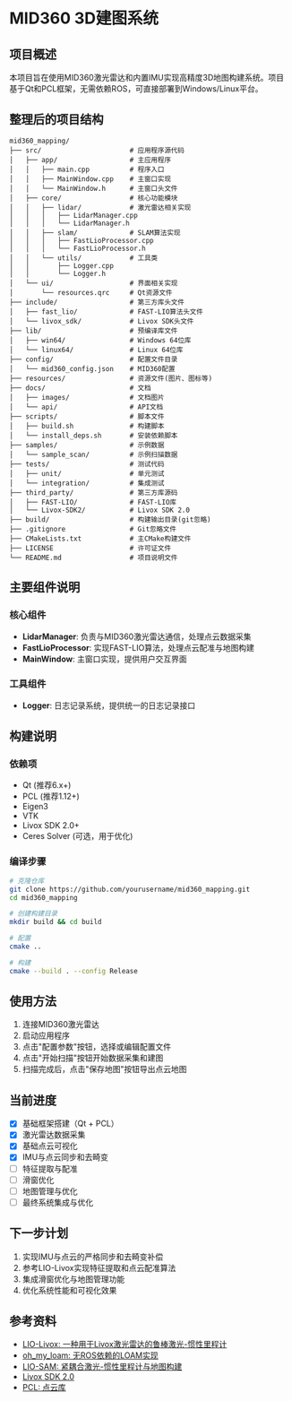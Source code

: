 # MID360 3D建图系统

## 项目概述

本项目旨在使用MID360激光雷达和内置IMU实现高精度3D地图构建系统。项目基于Qt和PCL框架，无需依赖ROS，可直接部署到Windows/Linux平台。

## 整理后的项目结构

```
mid360_mapping/
├── src/                      # 应用程序源代码
│   ├── app/                  # 主应用程序
│   │   ├── main.cpp          # 程序入口
│   │   ├── MainWindow.cpp    # 主窗口实现
│   │   └── MainWindow.h      # 主窗口头文件
│   ├── core/                 # 核心功能模块
│   │   ├── lidar/            # 激光雷达相关实现
│   │   │   ├── LidarManager.cpp
│   │   │   └── LidarManager.h
│   │   ├── slam/             # SLAM算法实现
│   │   │   ├── FastLioProcessor.cpp
│   │   │   └── FastLioProcessor.h
│   │   └── utils/            # 工具类
│   │       ├── Logger.cpp
│   │       └── Logger.h
│   └── ui/                   # 界面相关实现
│       └── resources.qrc     # Qt资源文件
├── include/                  # 第三方库头文件
│   ├── fast_lio/             # FAST-LIO算法头文件
│   └── livox_sdk/            # Livox SDK头文件
├── lib/                      # 预编译库文件
│   ├── win64/                # Windows 64位库
│   └── linux64/              # Linux 64位库
├── config/                   # 配置文件目录
│   └── mid360_config.json    # MID360配置
├── resources/                # 资源文件(图片、图标等)
├── docs/                     # 文档
│   ├── images/               # 文档图片
│   └── api/                  # API文档
├── scripts/                  # 脚本文件
│   ├── build.sh              # 构建脚本
│   └── install_deps.sh       # 安装依赖脚本
├── samples/                  # 示例数据
│   └── sample_scan/          # 示例扫描数据
├── tests/                    # 测试代码
│   ├── unit/                 # 单元测试
│   └── integration/          # 集成测试
├── third_party/              # 第三方库源码
│   ├── FAST-LIO/             # FAST-LIO库
│   └── Livox-SDK2/           # Livox SDK 2.0
├── build/                    # 构建输出目录(git忽略)
├── .gitignore                # Git忽略文件
├── CMakeLists.txt            # 主CMake构建文件
├── LICENSE                   # 许可证文件
└── README.md                 # 项目说明文件
```

## 主要组件说明

### 核心组件
- **LidarManager**: 负责与MID360激光雷达通信，处理点云数据采集
- **FastLioProcessor**: 实现FAST-LIO算法，处理点云配准与地图构建
- **MainWindow**: 主窗口实现，提供用户交互界面

### 工具组件
- **Logger**: 日志记录系统，提供统一的日志记录接口

## 构建说明

### 依赖项

- Qt (推荐6.x+)
- PCL (推荐1.12+)
- Eigen3
- VTK
- Livox SDK 2.0+
- Ceres Solver (可选，用于优化)

### 编译步骤

```bash
# 克隆仓库
git clone https://github.com/yourusername/mid360_mapping.git
cd mid360_mapping

# 创建构建目录
mkdir build && cd build

# 配置
cmake ..

# 构建
cmake --build . --config Release
```

## 使用方法

1. 连接MID360激光雷达
2. 启动应用程序
3. 点击"配置参数"按钮，选择或编辑配置文件
4. 点击"开始扫描"按钮开始数据采集和建图
5. 扫描完成后，点击"保存地图"按钮导出点云地图

## 当前进度

- [x] 基础框架搭建（Qt + PCL）
- [x] 激光雷达数据采集
- [x] 基础点云可视化
- [x] IMU与点云同步和去畸变
- [ ] 特征提取与配准
- [ ] 滑窗优化
- [ ] 地图管理与优化
- [ ] 最终系统集成与优化

## 下一步计划

1. 实现IMU与点云的严格同步和去畸变补偿
2. 参考LIO-Livox实现特征提取和点云配准算法
3. 集成滑窗优化与地图管理功能
4. 优化系统性能和可视化效果



## 参考资料

- [LIO-Livox: 一种用于Livox激光雷达的鲁棒激光-惯性里程计](https://github.com/Livox-SDK/LIO-Livox)
- [oh_my_loam: 无ROS依赖的LOAM实现](https://github.com/feixyz10/oh_my_loam)
- [LIO-SAM: 紧耦合激光-惯性里程计与地图构建](https://github.com/TixiaoShan/LIO-SAM)
- [Livox SDK 2.0](https://github.com/Livox-SDK/Livox-SDK2)
- [PCL: 点云库](https://pointclouds.org/)
